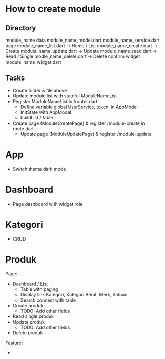 # How to create module
## Directory
module_name
  data
    module_name_model.dart
    module_name_service.dart
  page
    module_name_list.dart -> Home / List
    module_name_create.dart -> Create
    module_name_update.dart -> Update
    module_name_read.dart -> Read / Single
    modle_name_delete.dart -> Delete confirm
  widget
    module_name_widget.dart
## Tasks
- Create folder & file above
- Update module list with stateful ModuleNameList
- Register ModuleNameList in /router.dart
  - Define variable global UserService, token, in AppModel
  - InitState with AppModel
  - buildList / table
- Create page (ModuleCreatePage) & register /module-create in route.dart
  - Update page (ModuleUpdatePage) & register /module-update 

# App
- Switch theme dark mode

# Dashboard
- Page dashboard with widget role

# Kategori
- CRUD

# Produk
Page:
- Dashboard / List
  - Table with paging
  - Display link Kategori, Kategori Berat, Merk, Satuan
  - Search connect with table
- Create produk
  - TODO: Add other fields 
- Read single produk
- Update produk
  - TODO: Add other fields 
- Delete produk

Feature:

- 
